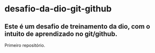 # desafio-da-dio-git-github
## Este é um desafio de treinamento da dio, com o intuito de aprendizado no git/github.
Primeiro repositório.

